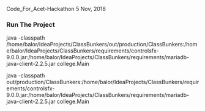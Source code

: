 Code_For_Acet-Hackathon 5 Nov, 2018

### Run The Project
java -classpath /home/balor/IdeaProjects/ClassBunkers/out/production/ClassBunkers:/home/balor/IdeaProjects/ClassBunkers/requirements/controlsfx-9.0.0.jar:/home/balor/IdeaProjects/ClassBunkers/requirements/mariadb-java-client-2.2.5.jar college.Main

java -classpath out/production/ClassBunkers:/home/balor/IdeaProjects/ClassBunkers/requirements/controlsfx-9.0.0.jar:/home/balor/IdeaProjects/ClassBunkers/requirements/mariadb-java-client-2.2.5.jar college.Main

